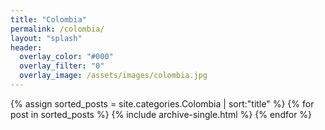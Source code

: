 ```yaml
---
title: "Colombia"
permalink: /colombia/ 
layout: "splash"
header:
  overlay_color: "#000"
  overlay_filter: "0"
  overlay_image: /assets/images/colombia.jpg
---
```



{% assign sorted_posts = site.categories.Colombia | sort:"title" %}
{% for post in sorted_posts %}
   {% include archive-single.html %}
{% endfor %}

